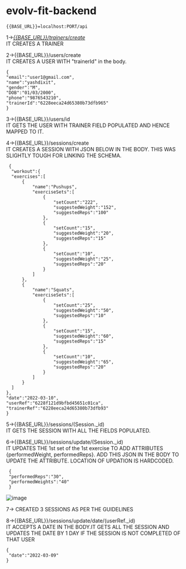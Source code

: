 # evolv-fit-backend

``{{BASE_URL}}=localhost:PORT/api``

1-><i><u>{{BASE_URL}}/trainers/create</i></u>
     <br>
    IT CREATES A TRAINER 

2->{{BASE_URL}}/users/create<br>
    IT CREATES A USER WITH "trainerId" in the body.
    
    
    {
    "email":"user1@gmail.com",
    "name":"yashdixit",
    "gender":"M",
    "DOB":"01/03/2000",
    "phone":"9876543210",
    "trainerId":"6228eeca24d65380b73dfb965"
    }
    

3->{{BASE_URL}}/users/id<br>
    IT GETS THE USER WITH TRAINER FIELD POPULATED AND HENCE MAPPED TO IT.

4->{{BASE_URL}}/sessions/create<br>
    IT CREATES A SESSION WITH JSON BELOW IN THE BODY. THIS WAS SLIGHTLY TOUGH FOR LINKING THE SCHEMA.

  ```
   {
    "workout":{
    "exercises":[
        {
            "name":"Pushups",
            "exerciseSets":[
                {
                    "setCount":"222",
                    "suggestedWeight":"152",
                    "suggestedReps":"100"
                },
                {
                    "setCount":"15",
                    "suggestedWeight":"20",
                    "suggestedReps":"15"
                },
                {
                    "setCount":"10",
                    "suggestedWeight":"25",
                    "suggestedReps":"20"
                }
            ]
        },
        {
            "name":"Squats",
            "exerciseSets":[
                {
                    "setCount":"25",
                    "suggestedWeight":"50",
                    "suggestedReps":"10"
                },
                {
                    "setCount":"15",
                    "suggestedWeight":"60",
                    "suggestedReps":"15"
                },
                {
                    "setCount":"10",
                    "suggestedWeight":"65",
                    "suggestedReps":"20"
                }
            ]
        }
    ]
  },
"date":"2022-03-10",
"userRef":"6228f121d9bfbd45651c01ca",
"trainerRef":"6228eeca24d65380b73dfb93"
}
```

5->{{BASE_URL}}/sessions/(Session._id)<br>
   IT GETS THE SESSION WITH ALL THE FIELDS POPULATED.

6->{{BASE_URL}}/sessions/update/(Session._id)<br>
   IT UPDATES THE 1st set of the 1st exercise TO ADD ATTRIBUTES {performedWeight, performedReps}.
   ADD THIS JSON IN THE BODY TO UPDATE THE ATTRIBUTE. LOCATION OF UPDATION IS HARDCODED.

   ```
    {
    "performedReps":"30",
    "performedWeights":"40"
    }
   ```
   ![image](https://user-images.githubusercontent.com/57150979/158039821-ec42c94e-ede3-462c-ab7b-e377d3c68b75.png)


7-> CREATED 3 SESSIONS AS PER THE GUIDELINES

8->{{BASE_URL}}/sessions/update/date/(userRef._id)<br>
   IT ACCEPTS A DATE IN THE BODY.IT GETS ALL THE SESSION AND UPDATES THE DATE BY 1 DAY IF THE SESSION IS NOT COMPLETED OF THAT USER
   
   ```
   {
    "date":"2022-03-09"
   }
